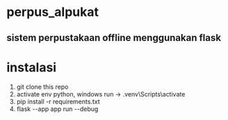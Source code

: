 # perpus_alpukat
sistem perpustakaan offline menggunakan flask
---

# instalasi 
1. git clone this repo
2. activate env python, windows run -> .venv\Scripts\activate
3. pip install -r requirements.txt
4. flask --app app run --debug
